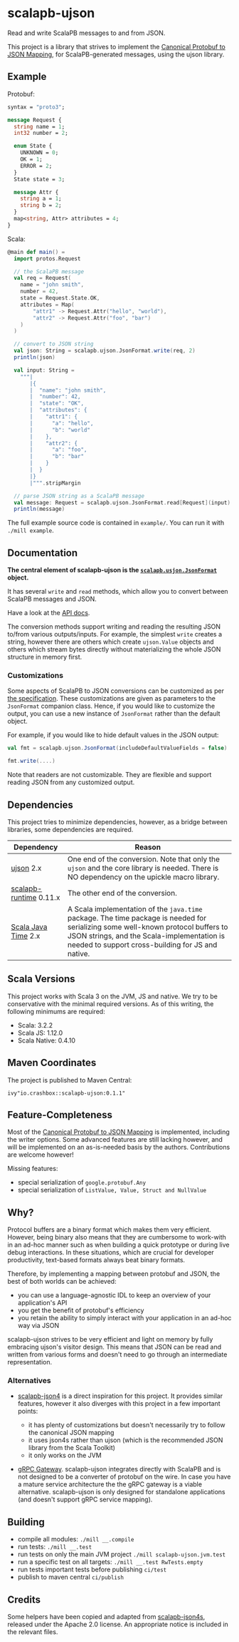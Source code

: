 # scalapb-ujson

Read and write ScalaPB messages to and from JSON.

This project is a library that strives to implement the [Canonical Protobuf to
JSON Mapping](https://protobuf.dev/programming-guides/proto3/#json), for
ScalaPB-generated messages, using the ujson library.

## Example

Protobuf:

```protobuf
syntax = "proto3";

message Request {
  string name = 1;
  int32 number = 2;

  enum State {
    UNKNOWN = 0;
    OK = 1;
    ERROR = 2;
  }
  State state = 3;

  message Attr {
    string a = 1;
    string b = 2;
  }
  map<string, Attr> attributes = 4;
}
```

Scala:

```scala
@main def main() =
  import protos.Request

  // the ScalaPB message
  val req = Request(
    name = "john smith",
    number = 42,
    state = Request.State.OK,
    attributes = Map(
        "attr1" -> Request.Attr("hello", "world"),
        "attr2" -> Request.Attr("foo", "bar")
    )
  )

  // convert to JSON string
  val json: String = scalapb.ujson.JsonFormat.write(req, 2)
  println(json)

  val input: String =
    """|
       |{
       |  "name": "john smith",
       |  "number": 42,
       |  "state": "OK",
       |  "attributes": {
       |    "attr1": {
       |      "a": "hello",
       |      "b": "world"
       |    },
       |    "attr2": {
       |      "a": "foo",
       |      "b": "bar"
       |    }
       |  }
       |}
       |""".stripMargin

  // parse JSON string as a ScalaPB message
  val message: Request = scalapb.ujson.JsonFormat.read[Request](input)
  println(message)
```

The full example source code is contained in `example/`. You can run it with
`./mill example`.

## Documentation

**The central element of scalapb-ujson is the
[`scalapb.usjon.JsonFormat`](http://jodersky.github.io/scalapb-ujson/scalapb/ujson/JsonFormat.html)
object.**

It has several `write` and `read` methods, which allow you to convert between
ScalaPB messages and JSON.

Have a look at the [API docs](http://jodersky.github.io/scalapb-ujson).

The conversion methods support writing and reading the resulting JSON to/from
various outputs/inputs. For example, the simplest `write` creates a string,
however there are others which create `ujson.Value` objects and others which
stream bytes directly without materializing the whole JSON structure in memory
first.

### Customizations

Some aspects of ScalaPB to JSON conversions can be customized as per [the
specification](https://protobuf.dev/programming-guides/proto3/#json-options).
These customizations are given as parameters to the `JsonFormat` companion
class. Hence, if you would like to customize the output, you can use a new
instance of `JsonFormat` rather than the default object.

For example, if you would like to hide default values in the JSON output:

```scala
val fmt = scalapb.ujson.JsonFormat(includeDefaultValueFields = false)

fmt.write(....)
```

Note that readers are not customizable. They are flexible and support reading
JSON from any customized output.

## Dependencies

This project tries to minimize dependencies, however, as a bridge between
libraries, some dependencies are required.

| Dependency | Reason |
|------------|--------|
| [ujson](https://github.com/com-lihaoyi/upickle) 2.x | One end of the conversion. Note that only the `ujson` and the core library is needed. There is NO dependency on the upickle macro library. |
| [scalapb-runtime](https://scalapb.github.io/) 0.11.x | The other end of the conversion. |
| [Scala Java Time](https://github.com/cquiroz/scala-java-time) 2.x | A Scala implementation of the `java.time` package. The time package is needed for serializing some well-known protocol buffers to JSON strings, and the Scala-implementation is needed to support cross-building for JS and native. |

## Scala Versions

This project works with Scala 3 on the JVM, JS and native. We try to be
conservative with the minimal required versions. As of this writing, the
following minimums are required:

- Scala: 3.2.2
- Scala JS: 1.12.0
- Scala Native: 0.4.10

## Maven Coordinates

The project is published to Maven Central:

```
ivy"io.crashbox::scalapb-ujson:0.1.1"
```

## Feature-Completeness

Most of the [Canonical Protobuf to JSON
Mapping](https://protobuf.dev/programming-guides/proto3/#json) is implemented,
including the writer options. Some advanced features are still lacking however,
and will be implemented on an as-is-needed basis by the authors. Contributions
are welcome however!

Missing features:

- special serialization of `google.protobuf.Any`
- special serialization of `ListValue, Value, Struct and NullValue`

## Why?

Protocol buffers are a binary format which makes them very efficient. However,
being binary also means that they are cumbersome to work-with in an ad-hoc
manner such as when building a quick prototype or during live debug
interactions. In these situations, which are crucial for developer productivity,
text-based formats always beat binary formats.

Therefore, by implementing a mapping between protobuf and JSON, the best of both
worlds can be achieved:

- you can use a language-agnostic IDL to keep an overview of your application's
  API
- you get the benefit of protobuf's efficiency
- you retain the ability to simply interact with your application in an ad-hoc
  way via JSON

scalapb-ujson strives to be very efficient and light on memory by fully
embracing ujson's visitor design. This means that JSON can be read and written
from various forms and doesn't need to go through an intermediate
representation.

### Alternatives

- [scalapb-json4](https://github.com/scalapb/scalapb-json4s) is a direct
  inspiration for this project. It provides similar features, however it also
  diverges with this project in a few important points:

  - it has plenty of customizations but doesn't necessarily try to follow the
    canonical JSON mapping
  - it uses json4s rather than ujson (which is the recommended JSON library from
    the Scala Toolkit)
  - it only works on the JVM

- [gRPC Gateway](https://github.com/grpc-ecosystem/grpc-gateway). scalapb-ujson
  integrates directly with ScalaPB and is not designed to be a converter of
  protobuf on the wire. In case you have a mature service architecture the the
  gRPC gateway is a viable alternative. scalapb-ujson is only designed for
  standalone applications (and doesn't support gRPC service mapping).

## Building

- compile all modules: `./mill __.compile`
- run tests: `./mill __.test`
- run tests on only the main JVM project `./mill scalapb-ujson.jvm.test`
- run a specific test on all targets: `./mill __.test RwTests.empty`
- run tests important tests before publishing `ci/test`
- publish to maven central `ci/publish`

## Credits

Some helpers have been copied and adapted from
[scalapb-json4s](https://github.com/scalapb/scalapb-json4s), released under the
Apache 2.0 license. An appropriate notice is included in the relevant files.
